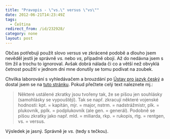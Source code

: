 ```yaml
---
title: "Pravopis - \"vs.\" versus \"vs\""
date: 2012-06-21T14:23:49Z
tags:
  - Čeština
redirect_from: /id/232928/
category: none
layout: post
---
```

Občas potřebuji použít slovo _versus_ ve zkrácené podobě a dlouho jsem nevěděl jestli je správně _vs._ nebo _vs_, případně obojí. Až do nedávna jsem s tím žil a trochu to ignoroval. Avšak dobrá nálada či co a větší než obvyklá četnost použití v jednom dni mne donutily se tomu podívat na zoubek.

Chvilka laborování s vyhledávačem a brouzdání po [Ústav pro jazyk český][1] a dostal jsem se na [tuto stránku][2]. Pokud přečtete celý text naleznete mj.:

> Některé ustálené zkratky jsou tvořeny tak, že se píšou jen souhlásky (samohlásky se vypouštějí). Tak se např. zkracují některé vojenské hodnosti: kpt. = kapitán, mjr. = major, nstrm. = nadstrážmistr, plk. = plukovník, pplk. = podplukovník (ale gen. = generál). Podobně se píšou zkratky jako např. mld. = miliarda, rkp. = rukopis, rtg. = rentgen, vs. = versus.

Výsledek je jasný. Správně je _vs._ (tedy s tečkou).

[1]: http://prirucka.ujc.cas.cz
[2]: http://prirucka.ujc.cas.cz/?id=780
